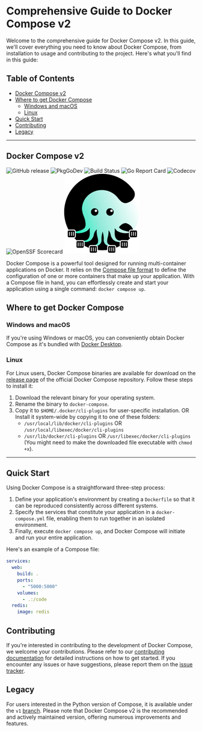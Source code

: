 # Comprehensive Guide to Docker Compose v2

Welcome to the comprehensive guide for Docker Compose v2. In this guide, we'll cover everything you need to know about Docker Compose, from installation to usage and contributing to the project. Here's what you'll find in this guide:

## Table of Contents

- [Docker Compose v2](#docker-compose-v2)
- [Where to get Docker Compose](#where-to-get-docker-compose)
    - [Windows and macOS](#windows-and-macos)
    - [Linux](#linux)
- [Quick Start](#quick-start)
- [Contributing](#contributing)
- [Legacy](#legacy)
---

## Docker Compose v2

![GitHub release](https://img.shields.io/github/release/docker/compose.svg?style=flat-square)
![PkgGoDev](https://img.shields.io/badge/go.dev-docs-007d9c?style=flat-square&logo=go&logoColor=white)
![Build Status](https://img.shields.io/github/actions/workflow/status/docker/compose/ci.yml?label=ci&logo=github&style=flat-square)
![Go Report Card](https://goreportcard.com/badge/github.com/docker/compose/v2?style=flat-square)
![Codecov](https://codecov.io/gh/docker/compose/branch/main/graph/badge.svg?token=HP3K4Y4ctu)
![OpenSSF Scorecard](https://api.securityscorecards.dev/projects/github.com/docker/compose/badge)
![Docker Compose Logo](logo.png?raw=true)

Docker Compose is a powerful tool designed for running multi-container applications on Docker. It relies on the [Compose file format](https://compose-spec.io) to define the configuration of one or more containers that make up your application. With a Compose file in hand, you can effortlessly create and start your application using a single command: `docker compose up`.

## Where to get Docker Compose

### Windows and macOS

If you're using Windows or macOS, you can conveniently obtain Docker Compose as it's bundled with [Docker Desktop](https://www.docker.com/products/docker-desktop).

### Linux

For Linux users, Docker Compose binaries are available for download on the [release page](https://github.com/docker/compose/releases) of the official Docker Compose repository. Follow these steps to install it:

1. Download the relevant binary for your operating system.
2. Rename the binary to `docker-compose`.
3. Copy it to `$HOME/.docker/cli-plugins` for user-specific installation.
   OR
   Install it system-wide by copying it to one of these folders:
    - `/usr/local/lib/docker/cli-plugins` OR `/usr/local/libexec/docker/cli-plugins`
    - `/usr/lib/docker/cli-plugins` OR `/usr/libexec/docker/cli-plugins`
      (You might need to make the downloaded file executable with `chmod +x`).

---

## Quick Start

Using Docker Compose is a straightforward three-step process:

1. Define your application's environment by creating a `Dockerfile` so that it can be reproduced consistently across different systems.
2. Specify the services that constitute your application in a `docker-compose.yml` file, enabling them to run together in an isolated environment.
3. Finally, execute `docker compose up`, and Docker Compose will initiate and run your entire application.

Here's an example of a Compose file:

```yaml
services:
  web:
    build: .
    ports:
      - "5000:5000"
    volumes:
      - .:/code
  redis:
    image: redis
```

## Contributing

If you're interested in contributing to the development of Docker Compose, we welcome your contributions. Please refer to our [contributing documentation](CONTRIBUTING.md) for detailed instructions on how to get started.
If you encounter any issues or have suggestions, please report them on the [issue tracker](https://github.com/docker/compose/issues/new/choose).


## Legacy

For users interested in the Python version of Compose, it is available under the `v1` [branch](https://github.com/docker/compose/tree/v1). Please note that Docker Compose v2 is the recommended and actively maintained version, offering numerous improvements and features.
